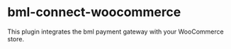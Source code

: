 # bml-connect-woocommerce
This plugin integrates the bml payment gateway with your WooCommerce store.
